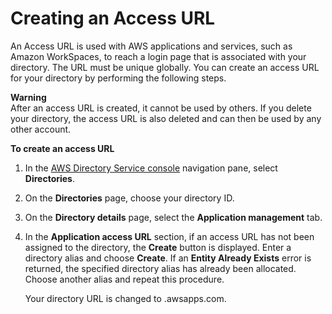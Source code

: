 # Creating an Access URL<a name="ms_ad_create_access_url"></a>

An Access URL is used with AWS applications and services, such as Amazon WorkSpaces, to reach a login page that is associated with your directory\. The URL must be unique globally\. You can create an access URL for your directory by performing the following steps\.

**Warning**  
After an access URL is created, it cannot be used by others\. If you delete your directory, the access URL is also deleted and can then be used by any other account\.

**To create an access URL**

1. In the [AWS Directory Service console](https://console.aws.amazon.com/directoryservicev2/) navigation pane, select **Directories**\.

1. On the **Directories** page, choose your directory ID\.

1. On the **Directory details** page, select the **Application management** tab\.

1. In the **Application access URL** section, if an access URL has not been assigned to the directory, the **Create** button is displayed\. Enter a directory alias and choose **Create**\. If an **Entity Already Exists** error is returned, the specified directory alias has already been allocated\. Choose another alias and repeat this procedure\. 

   Your directory URL is changed to *<alias>*\.awsapps\.com\.